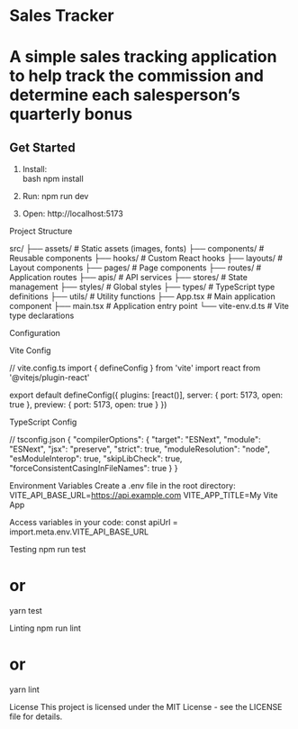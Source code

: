 # Sales Tracker

# A simple sales tracking application to help track the commission and determine each salesperson’s quarterly bonus

## Get Started

1. Install:  
   bash
   npm install

2. Run:
   npm run dev

3. Open:
   http://localhost:5173

Project Structure

src/
├── assets/            # Static assets (images, fonts)
├── components/        # Reusable components
├── hooks/             # Custom React hooks
├── layouts/           # Layout components
├── pages/             # Page components
├── routes/            # Application routes
├── apis/          # API services
├── stores/            # State management
├── styles/            # Global styles
├── types/             # TypeScript type definitions
├── utils/             # Utility functions
├── App.tsx            # Main application component
├── main.tsx           # Application entry point
└── vite-env.d.ts      # Vite type declarations

Configuration

Vite Config

// vite.config.ts
import { defineConfig } from 'vite'
import react from '@vitejs/plugin-react'

export default defineConfig({
  plugins: [react()],
  server: {
    port: 5173,
    open: true
  },
  preview: {
    port: 5173,
    open: true
  }
})

TypeScript Config

// tsconfig.json
{
  "compilerOptions": {
    "target": "ESNext",
    "module": "ESNext",
    "jsx": "preserve",
    "strict": true,
    "moduleResolution": "node",
    "esModuleInterop": true,
    "skipLibCheck": true,
    "forceConsistentCasingInFileNames": true
  }
}

Environment Variables
Create a .env file in the root directory:
VITE_API_BASE_URL=https://api.example.com
VITE_APP_TITLE=My Vite App

Access variables in your code:
const apiUrl = import.meta.env.VITE_API_BASE_URL

Testing
npm run test
# or
yarn test

Linting
npm run lint
# or
yarn lint

License
This project is licensed under the MIT License - see the LICENSE file for details.